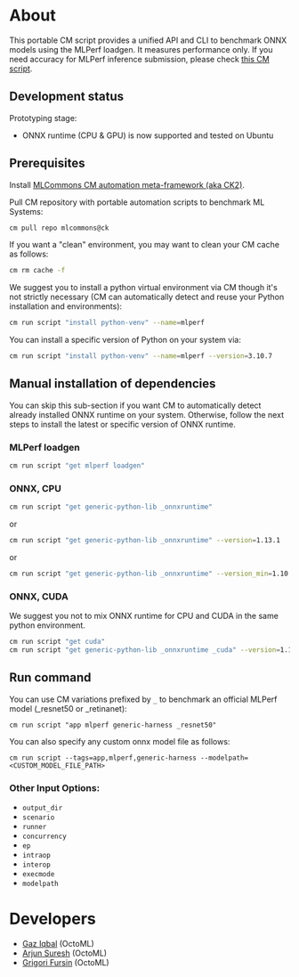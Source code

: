 # About

This portable CM script provides a unified API and CLI to benchmark ONNX models using the MLPerf loadgen.
It measures performance only. 
If you need accuracy for MLPerf inference submission, please check [this CM script](../run-mlperf-inference-app).

## Development status

Prototyping stage:
* ONNX runtime (CPU & GPU) is now supported and tested on Ubuntu

## Prerequisites

Install [MLCommons CM automation meta-framework (aka CK2)](https://github.com/mlcommons/ck/blob/master/docs/installation.md).

Pull CM repository with portable automation scripts to benchmark ML Systems:
```bash
cm pull repo mlcommons@ck
```

If you want a "clean" environment, you may want to clean your CM cache as follows:
```bash
cm rm cache -f
```

We suggest you to install a python virtual environment via CM though it's not strictly necessary 
(CM can automatically detect and reuse your Python installation and environments):
```bash
cm run script "install python-venv" --name=mlperf
```

You can install a specific version of Python on your system via:
```bash
cm run script "install python-venv" --name=mlperf --version=3.10.7
```

## Manual installation of dependencies

You can skip this sub-section if you want CM to automatically detect already installed
ONNX runtime on your system. Otherwise, follow the next steps to install the latest or specific
version of ONNX runtime.

### MLPerf loadgen

```bash
cm run script "get mlperf loadgen"
```

### ONNX, CPU

```bash
cm run script "get generic-python-lib _onnxruntime"
```

or

```bash
cm run script "get generic-python-lib _onnxruntime" --version=1.13.1
```

or 

```bash
cm run script "get generic-python-lib _onnxruntime" --version_min=1.10.0
```

### ONNX, CUDA

We suggest you not to mix ONNX runtime for CPU and CUDA in the same python environment.

```bash
cm run script "get cuda"
cm run script "get generic-python-lib _onnxruntime _cuda" --version=1.13.1
```


## Run command

You can use CM variations prefixed by `_` to benchmark an official MLPerf model 
(_resnet50 or _retinanet):

```
cm run script "app mlperf generic-harness _resnet50"
```

You can also specify any custom onnx model file as follows:
```
cm run script --tags=app,mlperf,generic-harness --modelpath=<CUSTOM_MODEL_FILE_PATH>
```

### Other Input Options:
* `output_dir`
* `scenario`
* `runner`
* `concurrency`
* `ep`
* `intraop`
* `interop`
* `execmode`
* `modelpath`


# Developers

* [Gaz Iqbal](https://www.linkedin.com/in/gaziqbal) (OctoML)
* [Arjun Suresh](https://www.linkedin.com/in/arjunsuresh) (OctoML)
* [Grigori Fursin](https://cKnowledge.io/@gfursin) (OctoML)
